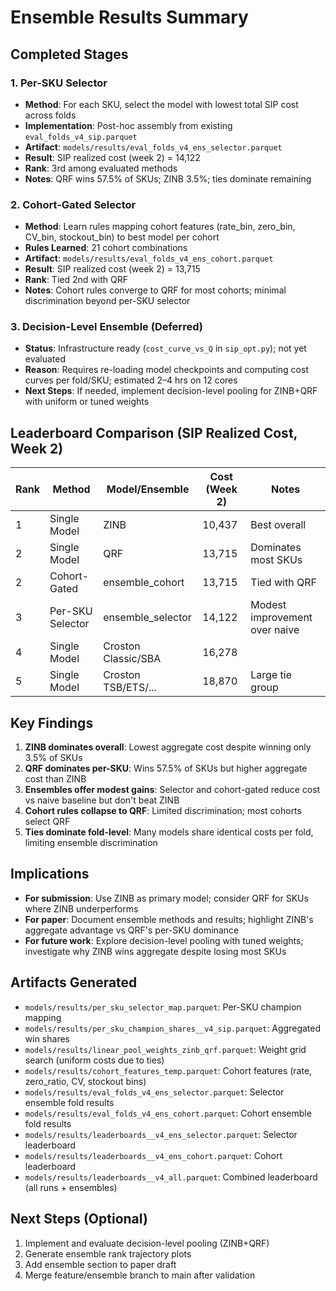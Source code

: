 # Ensemble Results Summary

## Completed Stages

### 1. Per-SKU Selector
- **Method**: For each SKU, select the model with lowest total SIP cost across folds
- **Implementation**: Post-hoc assembly from existing `eval_folds_v4_sip.parquet`
- **Artifact**: `models/results/eval_folds_v4_ens_selector.parquet`
- **Result**: SIP realized cost (week 2) = 14,122
- **Rank**: 3rd among evaluated methods
- **Notes**: QRF wins 57.5% of SKUs; ZINB 3.5%; ties dominate remaining

### 2. Cohort-Gated Selector
- **Method**: Learn rules mapping cohort features (rate_bin, zero_bin, CV_bin, stockout_bin) to best model per cohort
- **Rules Learned**: 21 cohort combinations
- **Artifact**: `models/results/eval_folds_v4_ens_cohort.parquet`
- **Result**: SIP realized cost (week 2) = 13,715
- **Rank**: Tied 2nd with QRF
- **Notes**: Cohort rules converge to QRF for most cohorts; minimal discrimination beyond per-SKU selector

### 3. Decision-Level Ensemble (Deferred)
- **Status**: Infrastructure ready (`cost_curve_vs_Q` in `sip_opt.py`); not yet evaluated
- **Reason**: Requires re-loading model checkpoints and computing cost curves per fold/SKU; estimated 2–4 hrs on 12 cores
- **Next Steps**: If needed, implement decision-level pooling for ZINB+QRF with uniform or tuned weights

## Leaderboard Comparison (SIP Realized Cost, Week 2)

| Rank | Method              | Model/Ensemble        | Cost (Week 2) | Notes                          |
|------|---------------------|-----------------------|---------------|--------------------------------|
| 1    | Single Model        | ZINB                  | 10,437        | Best overall                   |
| 2    | Single Model        | QRF                   | 13,715        | Dominates most SKUs            |
| 2    | Cohort-Gated        | ensemble_cohort       | 13,715        | Tied with QRF                  |
| 3    | Per-SKU Selector    | ensemble_selector     | 14,122        | Modest improvement over naive  |
| 4    | Single Model        | Croston Classic/SBA   | 16,278        |                                |
| 5    | Single Model        | Croston TSB/ETS/...   | 18,870        | Large tie group                |

## Key Findings

1. **ZINB dominates overall**: Lowest aggregate cost despite winning only 3.5% of SKUs
2. **QRF dominates per-SKU**: Wins 57.5% of SKUs but higher aggregate cost than ZINB
3. **Ensembles offer modest gains**: Selector and cohort-gated reduce cost vs naive baseline but don't beat ZINB
4. **Cohort rules collapse to QRF**: Limited discrimination; most cohorts select QRF
5. **Ties dominate fold-level**: Many models share identical costs per fold, limiting ensemble discrimination

## Implications

- **For submission**: Use ZINB as primary model; consider QRF for SKUs where ZINB underperforms
- **For paper**: Document ensemble methods and results; highlight ZINB's aggregate advantage vs QRF's per-SKU dominance
- **For future work**: Explore decision-level pooling with tuned weights; investigate why ZINB wins aggregate despite losing most SKUs

## Artifacts Generated

- `models/results/per_sku_selector_map.parquet`: Per-SKU champion mapping
- `models/results/per_sku_champion_shares__v4_sip.parquet`: Aggregated win shares
- `models/results/linear_pool_weights_zinb_qrf.parquet`: Weight grid search (uniform costs due to ties)
- `models/results/cohort_features_temp.parquet`: Cohort features (rate, zero_ratio, CV, stockout bins)
- `models/results/eval_folds_v4_ens_selector.parquet`: Selector ensemble fold results
- `models/results/eval_folds_v4_ens_cohort.parquet`: Cohort ensemble fold results
- `models/results/leaderboards__v4_ens_selector.parquet`: Selector leaderboard
- `models/results/leaderboards__v4_ens_cohort.parquet`: Cohort leaderboard
- `models/results/leaderboards__v4_all.parquet`: Combined leaderboard (all runs + ensembles)

## Next Steps (Optional)

1. Implement and evaluate decision-level pooling (ZINB+QRF)
2. Generate ensemble rank trajectory plots
3. Add ensemble section to paper draft
4. Merge feature/ensemble branch to main after validation

